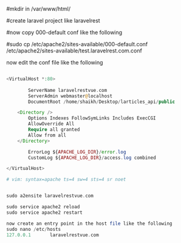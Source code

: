 #mkdir in /var/www/html/

#create laravel project like laravelrest

#now copy 000-default conf like the following

#sudo cp /etc/apache2/sites-available/000-default.conf /etc/apache2/sites-available/test.laravelrest.com.conf

now edit the conf file like the following
```php

<VirtualHost *:80>
     
        ServerName laravelrestvue.com
        ServerAdmin webmaster@localhost
        DocumentRoot /home/shaikh/Desktop/larticles_api/public

	<Directory />
	    Options Indexes FollowSymLinks Includes ExecCGI
	    AllowOverride All
	    Require all granted
	    Allow from all
	</Directory>

        ErrorLog ${APACHE_LOG_DIR}/error.log
        CustomLog ${APACHE_LOG_DIR}/access.log combined

</VirtualHost>

# vim: syntax=apache ts=4 sw=4 sts=4 sr noet


sudo a2ensite laravelrestvue.com

sudo service apache2 reload
sudo service apache2 restart

now create an entry point in the host file like the following
sudo nano /etc/hosts
127.0.0.1       laravelrestvue.com

```
